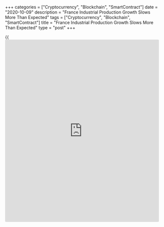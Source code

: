 +++
categories = ["Cryptocurrency", "Blockchain", "SmartContract"]
date = "2020-10-09"
description = "France Industrial Production Growth Slows More Than Expected"
tags = ["Cryptocurrency", "Blockchain", "SmartContract"]
title = "France Industrial Production Growth Slows More Than Expected"
type = "post"
+++

{{<iframe id="large-banner" src="https://www.bounty.group/#slide=21.0" width="100%" height="600" scrolling="no" style="border: 0px solid rgb(216, 221, 230); border-radius: 3px;">}}

France's industrial production slowed more than expected in August, led
by manufacturing, preliminary data from the statistical office INSEE
showed on Friday.

Total industrial output grew 1.3 percent from July, when it increased
3.8 percent. Economists were looking for a 1.7 percent gain.

Manufacturing output rose 1 percent monthly in August, which was much
slower than the 4.5 percent growth in July.

Industrial output was 6.3 percent lower compared to February, which was
the last month before the beginning of the general lockdown to battle
the [coronavirus][1], or Covid-19, pandemic, INSEE said.

Factory output was 7.4 percent lower from February.

In August, output grew in other manufacturing, manufacture of transport
equipment, mining and quarrying and utilities, but at slower rates.

Meanwhile, manufacture of machinery and equipment goods and food and
beverages decreased after growing in the previous month. Manufacture of
coke and refined petroleum continued to fall at sharp rates.

Construction output grew 4.9 percent from July, when it rose 4 percent.
Compared to February, construction output remained 1.2 percent lower.

For comments and feedback [contact](https://www.playgroundfx.com/contact/): editorial@rtt[news](https://www.letsplayfx.com/blog/forex-news-website/).com

[Economic News][2]

 **What parts of the world are seeing the best (and worst) economic
performances lately? Click[here][3] to check out our [Econ Scorecard][3]
and find out! See up-to-the-moment [ranking](https://www.playgroundfx.com/blog/crypto-exchange-ranking/)s for the best and worst
performers in [GDP][4], [unemployment rate][5], [inflation][3] and much
more.**

   1. www.rtt[news](https://www.letsplayfx.com/blog/forex-news-website/).com/list/coronavirus.aspx
   2. www.rtt[news](https://www.letsplayfx.com/blog/forex-news-website/).com/Content/EconomicNews.aspx
   3. www.rtt[news](https://www.letsplayfx.com/blog/forex-news-website/).com/economic-scorecard/world-rank/CPI/highest-performance.aspx
   4. www.rtt[news](https://www.letsplayfx.com/blog/forex-news-website/).com/economic-scorecard/world-rank/GDP/highest-performance.aspx
   5. www.rtt[news](https://www.letsplayfx.com/blog/forex-news-website/).com/economic-scorecard/world-rank/unemployment-rate/lowest-performance.aspx